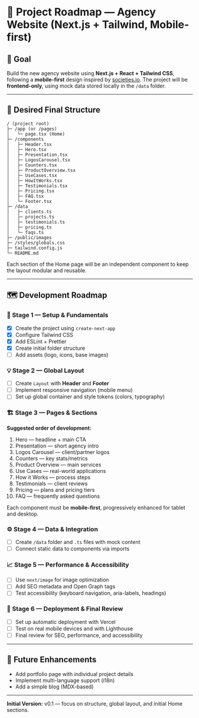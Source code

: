 # 🚀 Project Roadmap — Agency Website (Next.js + Tailwind, Mobile-first)

## 🎯 Goal

Build the new agency website using **Next.js + React + Tailwind CSS**, following a **mobile-first** design inspired by [societies.io](https://www.societies.io/). The project will be **frontend-only**, using mock data stored locally in the `/data` folder.

---

## 🧱 Desired Final Structure

```
/ (project root)
├─ /app (or /pages)
│   └─ page.tsx (Home)
├─ /components
│   ├─ Header.tsx
│   ├─ Hero.tsx
│   ├─ Presentation.tsx
│   ├─ LogosCarousel.tsx
│   ├─ Counters.tsx
│   ├─ ProductOverview.tsx
│   ├─ UseCases.tsx
│   ├─ HowItWorks.tsx
│   ├─ Testimonials.tsx
│   ├─ Pricing.tsx
│   ├─ FAQ.tsx
│   └─ Footer.tsx
├─ /data
│   ├─ clients.ts
│   ├─ projects.ts
│   ├─ testimonials.ts
│   ├─ pricing.ts
│   └─ faqs.ts
├─ /public/images
├─ /styles/globals.css
├─ tailwind.config.js
└─ README.md
```

Each section of the Home page will be an independent component to keep the layout modular and reusable.

---

## 🗺️ Development Roadmap

### 🧩 Stage 1 — Setup & Fundamentals

- [x] Create the project using `create-next-app`
- [x] Configure Tailwind CSS
- [x] Add ESLint + Prettier
- [x] Create initial folder structure
- [ ] Add assets (logo, icons, base images)

### 💡 Stage 2 — Global Layout

- [ ] Create `Layout` with **Header** and **Footer**
- [ ] Implement responsive navigation (mobile menu)
- [ ] Set up global container and style tokens (colors, typography)

### 🏗️ Stage 3 — Pages & Sections

**Suggested order of development:**

1. Hero — headline + main CTA
2. Presentation — short agency intro
3. Logos Carousel — client/partner logos
4. Counters — key stats/metrics
5. Product Overview — main services
6. Use Cases — real-world applications
7. How it Works — process steps
8. Testimonials — client reviews
9. Pricing — plans and pricing tiers
10. FAQ — frequently asked questions

Each component must be **mobile-first**, progressively enhanced for tablet and desktop.

### ⚙️ Stage 4 — Data & Integration

- [ ] Create `/data` folder and `.ts` files with mock content
- [ ] Connect static data to components via imports

### 📈 Stage 5 — Performance & Accessibility

- [ ] Use `next/image` for image optimization
- [ ] Add SEO metadata and Open Graph tags
- [ ] Test accessibility (keyboard navigation, aria-labels, headings)

### 🚀 Stage 6 — Deployment & Final Review

- [ ] Set up automatic deployment with Vercel
- [ ] Test on real mobile devices and with Lighthouse
- [ ] Final review for SEO, performance, and accessibility

---

## 💾 Future Enhancements

- Add portfolio page with individual project details
- Implement multi-language support (i18n)
- Add a simple blog (MDX-based)

---

**Initial Version:** v0.1 — focus on structure, global layout, and initial Home sections.
